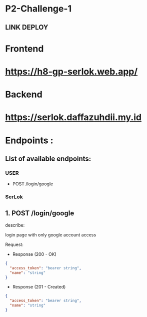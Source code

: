 # P2-Challenge-1

## LINK DEPLOY

# Frontend

# https://h8-gp-serlok.web.app/

# Backend

# https://serlok.daffazuhdii.my.id

# Endpoints :

## List of available endpoints:

### USER

- POST /login/google

### SerLok

## 1. POST /login/google

describe:

login page with only google account access

Request:

- Response (200 - OK)

```json
{
  "access_token": "bearer string",
  "name": "string"
}
```

- Response (201 - Created)

```json
{
  "access_token": "bearer string",
  "name": "string"
}
```
